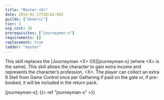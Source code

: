```yaml
---
title: "Master <X>"
date: 2019-02-17T20:02:09Z
guilds: ["Generic"]
tier: 3
osp_cost: 30
prerequisites: ["journeyman-x"]
requirements: []
replacement: true
ladder: "master"
---
```

This skill replaces the [Journeyman \<X> OS][journeyman-x] (where \<X> is the same). This skill allows the character to gain extra income and represents the character’s profession, \<X>. The player can collect an extra 8 Stell from Game Control once per Gathering if paid on the gate or, if pre-booked, it will be included in the return pack.

[journeyman-x]: {{< ref "journeyman-x" >}}